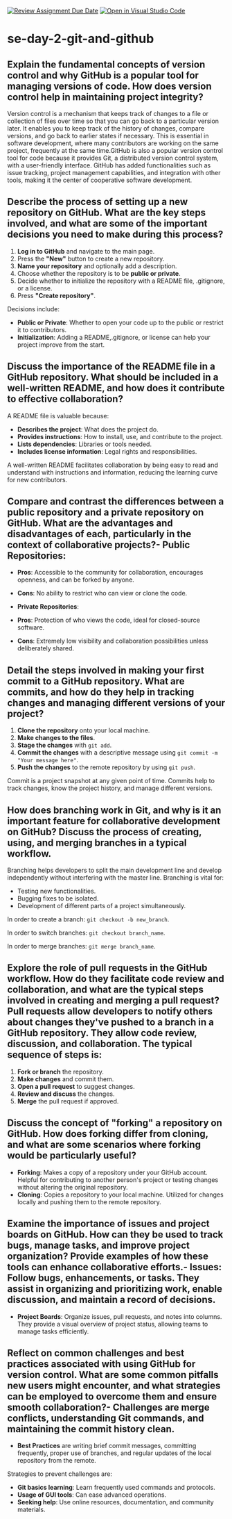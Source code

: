 [![Review Assignment Due Date](https://classroom.github.com/assets/deadline-readme-button-22041afd0340ce965d47ae6ef1cefeee28c7c493a6346c4f15d667ab976d596c.svg)](https://classroom.github.com/a/8wgCKhpZ)
[![Open in Visual Studio Code](https://classroom.github.com/assets/open-in-vscode-2e0aaae1b6195c2367325f4f02e2d04e9abb55f0b24a779b69b11b9e10269abc.svg)](https://classroom.github.com/online_ide?assignment_repo_id=18420981&assignment_repo_type=AssignmentRepo)
# se-day-2-git-and-github
## Explain the fundamental concepts of version control and why GitHub is a popular tool for managing versions of code. How does version control help in maintaining project integrity?
Version control is a mechanism that keeps track of changes to a file or collection of files over time so that you can go back to a particular version later. It enables you to keep track of the history of changes, compare versions, and go back to earlier states if necessary. This is essential in software development, where many contributors are working on the same project, frequently at the same time.GitHub is also a popular version control tool for code because it provides Git, a distributed version control system, with a user-friendly interface. GitHub has added functionalities such as issue tracking, project management capabilities, and integration with other tools, making it the center of cooperative software development.

## Describe the process of setting up a new repository on GitHub. What are the key steps involved, and what are some of the important decisions you need to make during this process?
1. **Log in to GitHub** and navigate to the main page.
2. Press the **"New"** button to create a new repository.
3. **Name your repository** and optionally add a description.
4. Choose whether the repository is to be **public or private**.
5. Decide whether to initialize the repository with a README file, .gitignore, or a license.
6. Press **"Create repository"**.

Decisions include:

- **Public or Private**: Whether to open your code up to the public or restrict it to contributors.
- **Initialization**: Adding a README,.gitignore, or license can help your project improve from the start.
## Discuss the importance of the README file in a GitHub repository. What should be included in a well-written README, and how does it contribute to effective collaboration?
A README file is valuable because:

- **Describes the project**: What does the project do.
- **Provides instructions**: How to install, use, and contribute to the project.
- **Lists dependencies**: Libraries or tools needed.
- **Includes license information**: Legal rights and responsibilities.

A well-written README facilitates collaboration by being easy to read and understand with instructions and information, reducing the learning curve for new contributors.

## Compare and contrast the differences between a public repository and a private repository on GitHub. What are the advantages and disadvantages of each, particularly in the context of collaborative projects?- **Public Repositories**:
- **Pros**: Accessible to the community for collaboration, encourages openness, and can be forked by anyone.
- **Cons**: No ability to restrict who can view or clone the code.

- **Private Repositories**:
- **Pros**: Protection of who views the code, ideal for closed-source software.
- **Cons**: Extremely low visibility and collaboration possibilities unless deliberately shared.


## Detail the steps involved in making your first commit to a GitHub repository. What are commits, and how do they help in tracking changes and managing different versions of your project?
1. **Clone the repository** onto your local machine.
2. **Make changes to the files**.
3. **Stage the changes** with `git add`.
4. **Commit the changes** with a descriptive message using `git commit -m "Your message here"`.
5. **Push the changes** to the remote repository by using `git push`.

Commit is a project snapshot at any given point of time. Commits help to track changes, know the project history, and manage different versions.

## How does branching work in Git, and why is it an important feature for collaborative development on GitHub? Discuss the process of creating, using, and merging branches in a typical workflow.
Branching helps developers to split the main development line and develop independently without interfering with the master line. Branching is vital for:

- Testing new functionalities.
- Bugging fixes to be isolated.
- Development of different parts of a project simultaneously.

In order to create a branch: `git checkout -b new_branch`.

In order to switch branches: `git checkout branch_name`.

In order to merge branches: `git merge branch_name`.


## Explore the role of pull requests in the GitHub workflow. How do they facilitate code review and collaboration, and what are the typical steps involved in creating and merging a pull request?Pull requests allow developers to notify others about changes they've pushed to a branch in a GitHub repository. They allow code review, discussion, and collaboration. The typical sequence of steps is:

1. **Fork or branch** the repository.
2. **Make changes** and commit them.
3. **Open a pull request** to suggest changes.
4. **Review and discuss** the changes.
5. **Merge** the pull request if approved.


## Discuss the concept of "forking" a repository on GitHub. How does forking differ from cloning, and what are some scenarios where forking would be particularly useful?
- **Forking**: Makes a copy of a repository under your GitHub account. Helpful for contributing to another person's project or testing changes without altering the original repository.
- **Cloning**: Copies a repository to your local machine. Utilized for changes locally and pushing them to the remote repository.
## Examine the importance of issues and project boards on GitHub. How can they be used to track bugs, manage tasks, and improve project organization? Provide examples of how these tools can enhance collaborative efforts.- **Issues**: Follow bugs, enhancements, or tasks. They assist in organizing and prioritizing work, enable discussion, and maintain a record of decisions.
- **Project Boards**: Organize issues, pull requests, and notes into columns. They provide a visual overview of project status, allowing teams to manage tasks efficiently.


## Reflect on common challenges and best practices associated with using GitHub for version control. What are some common pitfalls new users might encounter, and what strategies can be employed to overcome them and ensure smooth collaboration?- **Challenges** are merge conflicts, understanding Git commands, and maintaining the commit history clean.
- **Best Practices** are writing brief commit messages, committing frequently, proper use of branches, and regular updates of the local repository from the remote.

Strategies to prevent challenges are:

- **Git basics learning**: Learn frequently used commands and protocols.
- **Usage of GUI tools**: Can ease advanced operations.
- **Seeking help**: Use online resources, documentation, and community materials.

